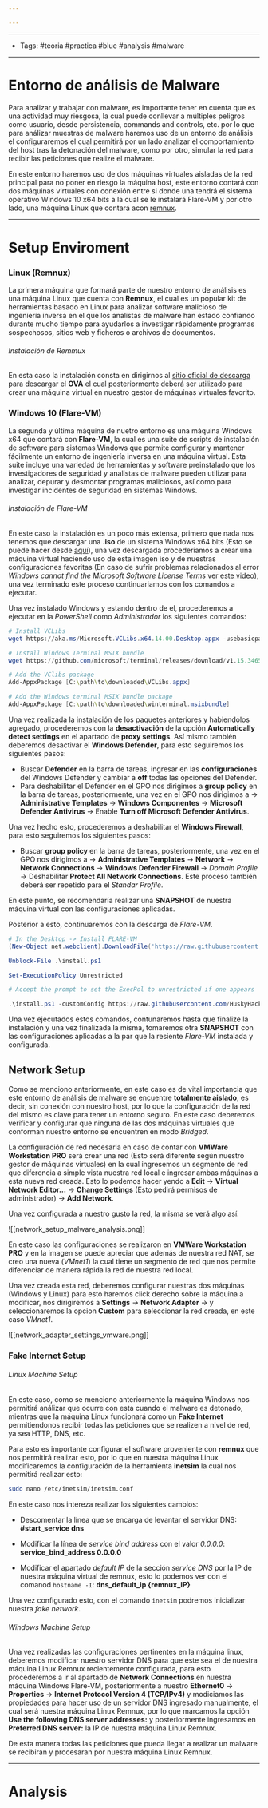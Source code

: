 ```yaml
---

---
```

--------------------
- Tags: #teoria #practica #blue #analysis #malware
-----------
# Entorno de análisis de Malware

Para analizar y trabajar con malware, es importante tener en cuenta que es una actividad muy riesgosa, la cual puede conllevar a múltiples peligros como usuario, desde persistencia, commands and controls, etc. por lo que para análizar muestras de malware haremos uso de un entorno de análisis el configuraremos el cual permitirá por un lado analizar el comportamiento del host tras la detonación del malware, como por otro, simular la red para recibir las peticiones que realize el malware.

En este entorno haremos uso de dos máquinas virtuales aisladas de la red principal para no poner en riesgo la máquina host, este entorno contará con dos máquinas virtuales con conexión entre si donde una tendrá el sistema operativo Windows 10 x64 bits a la cual se le instalará Flare-VM y por otro lado, una máquina Linux que contará acon [remnux](https://remnux.org/).

--------
# Setup Enviroment

### Linux (Remnux)

La primera máquina que formará parte de nuestro entorno de análisis es una máquina Linux que cuenta con **Remnux**, el cual es un popular kit de herramientas basado en Linux para analizar software malicioso de ingeniería inversa en el que los analistas de malware han estado confiando durante mucho tiempo para ayudarlos a investigar rápidamente programas sospechosos, sitios web y ficheros o archivos de documentos.
###### Instalación de Remmux
En esta caso la instalación consta en dirigirnos al [sitio oficial de descarga](https://remnux.org/) para descargar el **OVA** el cual posteriormente deberá ser utilizado para crear una máquina virtual en nuestro gestor de máquinas virtuales favorito.

### Windows 10 (Flare-VM)

La segunda y última máquina de nuetro entorno es una máquina Windows x64 que contará con **Flare-VM**, la cual es una suite de scripts de instalación de software para sistemas Windows que permite configurar y mantener fácilmente un entorno de ingeniería inversa en una máquina virtual. Esta suite incluye una variedad de herramientas y software preinstalado que los investigadores de seguridad y analistas de malware pueden utilizar para analizar, depurar y desmontar programas maliciosos, así como para investigar incidentes de seguridad en sistemas Windows. 
###### Instalación de Flare-VM
En este caso la instalación es un poco más extensa, primero que nada nos tenemos que descargar una **.iso** de un sistema Windows x64 bits (Esto se puede hacer desde [aquí](https://www.microsoft.com/en-us/evalcenter/download-windows-10-enterprise)), una vez descargada procederiamos a crear una máquina virtual haciendo uso de esta imagen iso y de nuestras configuraciones favoritas (En caso de sufrir problemas relacionados al error *Windows cannot find the Microsoft Software License Terms* ver [este video](https://www.youtube.com/watch?v=FgeZfpLUTGs&t)), una vez terminado este proceso continuariamos con los comandos a ejecutar. 

Una vez instalado Windows y estando dentro de el, procederemos a ejecutar en la *PowerShell* como *Administrador* los siguientes comandos: 

```powershell
# Install VCLibs
wget https://aka.ms/Microsoft.VCLibs.x64.14.00.Desktop.appx -usebasicparsing -o VCLibs.appx

# Install Windows Terminal MSIX bundle
wget https://github.com/microsoft/terminal/releases/download/v1.15.3465.0/Microsoft.WindowsTerminal_Win10_1.15.3465.0_8wekyb3d8bbwe.msixbundle -UseBasicParsing -o winterminal.msixbundle

# Add the VClibs package
Add-AppxPackage [C:\path\to\downloaded\VCLibs.appx]

# Add the Windows terminal MSIX bundle package
Add-AppxPackage [C:\path\to\downloaded\winterminal.msixbundle]
```

Una vez realizada la instalación de los paquetes anteriores y habiendolos agregado, procederemos con la **desactivación** de la opción **Automatically detect settings** en el apartado de **proxy settings**. Así mismo también deberemos desactivar el **Windows Defender**, para esto seguiremos los siguientes pasos:

- Buscar **Defender** en la barra de tareas, ingresar en las **configuraciones** del Windows Defender y cambiar a **off** todas las opciones del Defender.
- Para deshabilitar el Defender en el GPO nos dirigimos a **group policy** en la barra de tareas, posteriormente, una vez en el GPO nos dirigimos a -> **Administrative Templates** -> **Windows Componentes** -> **Microsoft Defender Antivirus** -> Enable **Turn off Microsoft Defender Antivirus**. 

Una vez hecho esto, procederemos a deshabilitar el **Windows Firewall**, para esto seguiremos los siguientes pasos:

- Buscar **group policy** en la barra de tareas, posteriormente, una vez en el GPO nos dirigimos a -> **Administrative Templates** -> **Network** -> **Network Connections** -> **Windows Defender Firewall** -> *Domain Profile* -> Deshabilitar **Protect All Network Connections**. Este proceso también deberá ser repetido para el *Standar Profile*.

En este punto, se recomendaría realizar una **SNAPSHOT** de nuestra máquina virtual con las configuraciones aplicadas.

Posterior a esto, continuaremos con la descarga de *Flare-VM*. 

```powershell
# In the Desktop -> Install FLARE-VM
(New-Object net.webclient).DownloadFile('https://raw.githubusercontent.com/mandiant/flare-vm/main/install.ps1',"$([Environment]::GetFolderPath("Desktop"))\install.ps1")

Unblock-File .\install.ps1

Set-ExecutionPolicy Unrestricted

# Accept the prompt to set the ExecPol to unrestricted if one appears

.\install.ps1 -customConfig https://raw.githubusercontent.com/HuskyHacks/PMAT-labs/main/config.xml
```

Una vez ejecutados estos comandos, contunaremos hasta que finalize la instalación y una vez finalizada la misma, tomaremos otra **SNAPSHOT** con las configuraciones aplicadas a la par que la resiente *Flare-VM* instalada y configurada. 

## Network Setup 

Como se menciono anteriormente, en este caso es de vital importancia que este entorno de análisis de malware se encuentre **totalmente aislado**, es decir,  sin conexión con nuestro host, por lo que la configuración de la red del mismo es clave para tener un entorno seguro. En este caso deberemos verificar y configurar que ninguna de las dos máquinas virtuales que conforman nuestro entorno se encuentren en modo *Bridged*.

La configuración de red necesaria en caso de contar con **VMWare Workstation PRO** será crear una red (Esto será diferente según nuestro gestor de máquinas virtuales) en la cual ingresemos un segmento de red que diferencia a simple vista nuestra red local e ingresar ambas máquinas a esta nueva red creada. Esto lo podemos hacer yendo a **Edit** -> **Virtual Network Editor...** -> **Change Settings** (Esto pedirá permisos de administrador) -> **Add Network**. 

Una vez configurada a nuestro gusto la red, la misma se verá algo así: 

![[network_setup_malware_analysis.png]]

En este caso las configuraciones se realizaron en **VMWare Workstation PRO** y en la imagen se puede apreciar que además de nuestra red NAT, se creo una nueva (*VMnet1*) la cual tiene un segmento de red que nos permite diferenciar de manera rápida la red de nuestra red local. 

Una vez creada esta red, deberemos configurar nuestras dos máquinas (Windows y Linux) para esto haremos click derecho sobre la máquina a modificar, nos dirigiremos a **Settings** -> **Network Adapter** -> y seleccionaremos la opcion **Custom** para seleccionar la red creada, en este caso *VMnet1*.

![[network_adapter_settings_vmware.png]]

### Fake Internet Setup
###### Linux Machine Setup

En este caso, como se menciono anteriormente la máquina Windows nos permitirá análizar que ocurre con esta cuando el malware es detonado, mientras que la máquina Linux funcionará como un **Fake Internet** permitiendonos recibir todas las peticiones que se realizen a nivel de red, ya sea HTTP, DNS, etc.

Para esto es importante configurar el software proveniente con **remnux** que nos permitirá realizar esto, por lo que en nuestra máquina Linux modificaremos la configuración de la herramienta **inetsim** la cual nos permitirá realizar esto:

```bash
sudo nano /etc/inetsim/inetsim.conf
```

En este caso nos intereza realizar los siguientes cambios:

- Descomentar la línea que se encarga de levantar el servidor DNS:
**#start_service dns**

- Modificar la línea de *service bind address* con el valor *0.0.0.0*:
**service_bind_address       0.0.0.0**

- Modificar el apartado *default IP* de la sección *service DNS* por la IP de nuestra máquina virtual de remnux, esto lo podemos ver con el comanod `hostname -I`: 
**dns_default_ip    {remnux_IP}**

Una vez configurado esto, con el comando `inetsim` podremos inicializar nuestra *fake network*. 
###### Windows Machine Setup

Una vez realizadas las configuraciones pertinentes en la máquina linux, deberemos modificar nuestro servidor DNS para que este sea el de nuestra máquina Linux Remnux recientemente configurada, para esto procederemos a ir al apartado de **Network Connections** en nuestra máquina Windows Flare-VM, posteriormente a nuestro **Ethernet0** -> **Properties** -> **Internet Protocol Version 4 (TCP/IPv4)** y modiciamos las propiedades para hacer uso de un servidor DNS ingresado manualmente, el cual será nuestra máquina Linux Remnux, por lo que marcamos la opción **Use the following DNS server addresses:** y posteriormente ingresamos en **Preferred DNS server:** la IP de nuestra máquina Linux Remnux.

De esta manera todas las peticiones que pueda llegar a realizar un malware se recibiran y procesaran por nuestra máquina Linux Remnux. 

----
# Analysis 

